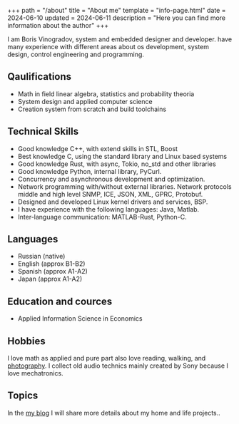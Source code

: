 +++
path = "/about"
title = "About me"
template = "info-page.html"
date = 2024-06-10
updated = 2024-06-11
description = "Here you can find more information about the author"
+++

I am Boris Vinogradov, system and embedded designer and developer. have many experience with different areas about os development, system design, control engineering and programming.

## Qaulifications
 - Math in field linear algebra, statistics and probability theoria
 - System design and applied computer science
 - Creation system from scratch and build toolchains

## Technical Skills
 - Good knowledge C++, with extend skills in STL, Boost
 - Best knowledge C, using the standard library and Linux based systems
 - Good knowledge Rust, with async, Tokio, no_std and other libraries
 - Good knowledge Python, internal library, PyCurl.
 - Concurrency and asynchronous development and optimization.
 - Network programming with/without external libraries. Network protocols middle and high level
SNMP, ICE, JSON, XML, GPRC, Protobuf.
 - Designed and developed Linux kernel drivers and services, BSP.
 - I have experience with the following languages: Java, Matlab.
 - Inter-language communication: MATLAB-Rust, Python-C.

## Languages
 - Russian (native)
 - English (approx B1-B2)
 - Spanish (approx A1-A2)
 - Japan (approx A1-A2)

## Education and cources
 - Applied Information Science in Economics

## Hobbies

I love math as applied and pure part also love reading, walking, and [photography](https://www.instagram.com/nis_embedded/).
I collect old audio technics mainly created by Sony because I love mechatronics.

## Topics

In the [my blog](@/blog/_index.md) I will share more details about my home and life projects..